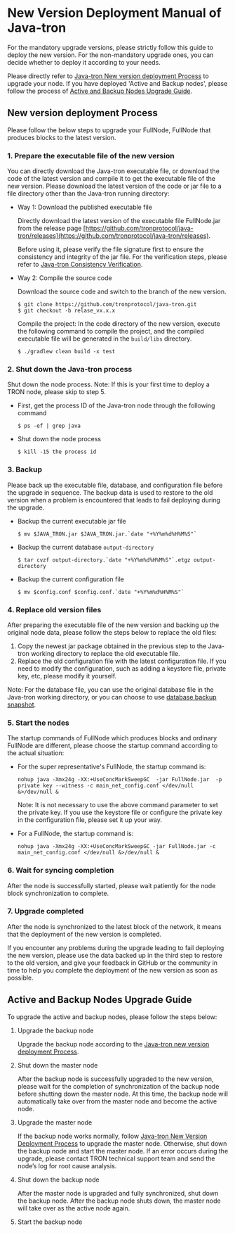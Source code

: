 # New Version Deployment Manual of Java-tron
For the mandatory upgrade versions, please strictly follow this guide to deploy the new version. For the non-mandatory upgrade ones, you can decide whether to deploy it according to your needs. 

Please directly refer to [Java-tron New version deployment Process](#new-version-deployment-process) to upgrade your node. If you have deployed 'Active and Backup nodes', please follow the process of [Active and Backup Nodes Upgrade Guide](#active-and-backup-nodes-upgrade-guide). 


## New version deployment Process
Please follow the below steps to upgrade your FullNode, FullNode that produces blocks to the latest version.

### 1. Prepare the executable file of the new version

You can directly download the Java-tron executable file, or download the code of the latest version and compile it to get the executable file of the new version. Please download the latest version of the code or jar file to a file directory other than the Java-tron running directory:

* Way 1: Download the published executable file
    
    Directly download the latest version of the executable file FullNode.jar from the release page [https://github.com/tronprotocol/java-tron/releases](https://github.com/tronprotocol/java-tron/releases).
    
    Before using it, please verify the file signature first to ensure the consistency and integrity of the jar file. For the verification steps, please refer to [Java-tron Consistency Verification](https://tronprotocol.github.io/documentation-en/releases/signature_verification/).
    
    
* Way 2: Compile the source code
    
    Download the source code and switch to the branch of the new version.
    ```
    $ git clone https://github.com/tronprotocol/java-tron.git
    $ git checkout -b relase_vx.x.x
    ```
    
    Compile the project: In the code directory of the new version, execute the following command to compile the project, and the compiled executable file will be generated in the `build/libs` directory.
    ```
    $ ./gradlew clean build -x test
    ```
    

### 2. Shut down the Java-tron process
Shut down the node process. Note: If this is your first time to deploy a TRON node, please skip to step 5.

* First, get the process ID of the Java-tron node through the following command
    ```
    $ ps -ef | grep java
    ```
    
* Shut down the node process
    ```
    $ kill -15 the process id
    ```


### 3. Backup
Please back up the executable file, database, and configuration file before the upgrade in sequence. The backup data is used to restore to the old version when a problem is encountered that leads to fail deploying during the upgrade.

* Backup the current executable jar file
    ```
    $ mv $JAVA_TRON.jar $JAVA_TRON.jar.`date "+%Y%m%d%H%M%S"`
    ```
* Backup the current database `output-directory`
    ```
    $ tar cvzf output-directory.`date "+%Y%m%d%H%M%S"`.etgz output-directory
    ```
* Backup the current configuration file
    ```
    $ mv $config.conf $config.conf.`date "+%Y%m%d%H%M%S"`
    ```


### 4. Replace old version files
After preparing the executable file of the new version and backing up the original node data, please follow the steps below to replace the old files:

1. Copy the newest jar package obtained in the previous step to the Java-tron working directory to replace the old executable file.
2. Replace the old configuration file with the latest configuration file. If you need to modify the configuration, such as adding a keystore file, private key, etc, please modify it yourself.

Note: For the database file, you can use the original database file in the Java-tron working directory, or you can choose to use [database backup snapshot](https://tronprotocol.github.io/documentation-en/using_javatron/backup_restore/#public-backup-data).


### 5. Start the nodes
The startup commands of FullNode which produces blocks and ordinary FullNode are different, please choose the startup command according to the actual situation:

* For the super representative's FullNode, the startup command is:
    ```
    nohup java -Xmx24g -XX:+UseConcMarkSweepGC  -jar FullNode.jar  -p  private key --witness -c main_net_config.conf </dev/null &>/dev/null &
    ```
    Note: It is not necessary to use the above command parameter to set the private key. If you use the keystore file or configure the private key in the configuration file, please set it up your way.

* For a FullNode, the startup command is:
    ```
    nohup java -Xmx24g -XX:+UseConcMarkSweepGC -jar FullNode.jar -c   main_net_config.conf </dev/null &>/dev/null &
    ```
             
### 6. Wait for syncing completion
After the node is successfully started, please wait patiently for the node block synchronization to complete.
### 7. Upgrade completed
After the node is synchronized to the latest block of the network, it means that the deployment of the new version is completed.

If you encounter any problems during the upgrade leading to fail deploying the new version, please use the data backed up in the third step to restore to the old version, and give your feedback in GitHub or the community in time to help you complete the deployment of the new version as soon as possible.


## Active and Backup Nodes Upgrade Guide
To upgrade the active and backup nodes, please follow the steps below:

1. Upgrade the backup node

    Upgrade the backup node according to the [Java-tron new version deployment Process](#new-version-deployment-process).

2. Shut down the master node

    After the backup node is successfully upgraded to the new version, please wait for the completion of synchronization of the backup node before shutting down the master node. At this time, the backup node will automatically take over from the master node and become the active node.

3. Upgrade the master node

    If the backup node works normally, follow [Java-tron New Version Deployment Process](#new-version-deployment-process) to upgrade the master node. Otherwise, shut down the backup node and start the master node. If an error occurs during the upgrade, please contact TRON technical support team and send the node’s log for root cause analysis.

4. Shut down the backup node

    After the master node is upgraded and fully synchronized, shut down the backup node. After the backup node shuts down, the master node will take over as the active node again.

5. Start the backup node
